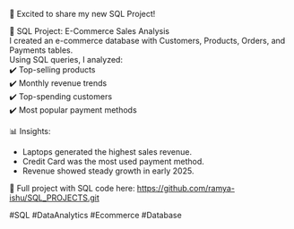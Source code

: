 🚀 Excited to share my new SQL Project!  

🛒 SQL Project: E-Commerce Sales Analysis  
I created an e-commerce database with Customers, Products, Orders, and Payments tables.  
Using SQL queries, I analyzed:  
✔️ Top-selling products  
✔️ Monthly revenue trends  
✔️ Top-spending customers  
✔️ Most popular payment methods  

📊 Insights:  
- Laptops generated the highest sales revenue.  
- Credit Card was the most used payment method.  
- Revenue showed steady growth in early 2025.  

🔗 Full project with SQL code here: https://github.com/ramya-ishu/SQL_PROJECTS.git

#SQL #DataAnalytics #Ecommerce #Database
